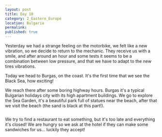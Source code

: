 ```yaml
---
layout: post
title: Day 10
category: 2_Eastern_Europe
location: Bulgaria
permalink: 
published: true
---
```


Yesterday we had a strange feeling on the motorbike, we felt like a new vibration, so we decide to return to the mechanic. They receive us with a smile, and after around an hour and some tests it seems to be a combination between low pressure, and that we have to adapt to the new tires vibrations.

Today we head to Burgas, on the coast. It's the first time that we see the Black Sea, how exciting!

We reach there after some boring highway hours. Burgas it's a typical Bulgarian holidays city with its high apartment buildings.  We go to explore the Sea Garden, it's a beautiful park full of statues near the beach, after that we visit the beach (the sand is black at this part!).

<p><a
href="https://lh3.googleusercontent.com/DSLP9ss28QPQ_2KdNxDrdFi44q9fm4oAdKvjWy0V3QESJE0IRZNPQhCTuDG-l-tjBcE0-9uNy679tDZC2naWfmhPmoHQthh0grm0KQNx_5ujIM8-eoryevvz7JPsppHikyD1kMOMG3qJs9fNG8EwrW_ghv51WIfI1oDpbOqFMO1iASbFWP5BUWZEcTMgWjTsw026OWgbeajXgwPQHZaXKMjF6Xg4zevWA0F7ilm6IiKDjZGowGSG-RxuPNshifb9-1FL4Yz_aJN4YKYa6ZJoqH7Eep-UpGK4K0amE3QiVV36rRNBod_URlTzoq-y70FDO3PbPiPP7Weas4gN0rFPIK5FlqIHzJQiLDz_guRxp5N9-YGXPDkfeXCJY9vk0UcpYQoAUt0rM9imMCB57SXmFavWN_A7PqGSFXxOlE376GK7-FzHc7HtLKSs0kQWHeO4N4UNGp1Zv6uUfae8KOa1zaYukYzW0fgrQTiV6TmDcZO4uyIk3om9OQ-eHERbA1eozmONpf6x8jmKUVAZ1Hbm2MDRrJq3W1LKjaL06pldZ7Lac26YS2WPZz-uTxGePRAJs1Taa1U1pgnwQEKkPLlcy5Ptzy9_uqeqeMeM2qt8XT9UGIartQ9L1_QuW-RjJTP9q0cyhdd8MKQewWRcrUfM_BgrkG3TkLJFXQ=w1059-h794-no"><img 
src="https://lh3.googleusercontent.com/DSLP9ss28QPQ_2KdNxDrdFi44q9fm4oAdKvjWy0V3QESJE0IRZNPQhCTuDG-l-tjBcE0-9uNy679tDZC2naWfmhPmoHQthh0grm0KQNx_5ujIM8-eoryevvz7JPsppHikyD1kMOMG3qJs9fNG8EwrW_ghv51WIfI1oDpbOqFMO1iASbFWP5BUWZEcTMgWjTsw026OWgbeajXgwPQHZaXKMjF6Xg4zevWA0F7ilm6IiKDjZGowGSG-RxuPNshifb9-1FL4Yz_aJN4YKYa6ZJoqH7Eep-UpGK4K0amE3QiVV36rRNBod_URlTzoq-y70FDO3PbPiPP7Weas4gN0rFPIK5FlqIHzJQiLDz_guRxp5N9-YGXPDkfeXCJY9vk0UcpYQoAUt0rM9imMCB57SXmFavWN_A7PqGSFXxOlE376GK7-FzHc7HtLKSs0kQWHeO4N4UNGp1Zv6uUfae8KOa1zaYukYzW0fgrQTiV6TmDcZO4uyIk3om9OQ-eHERbA1eozmONpf6x8jmKUVAZ1Hbm2MDRrJq3W1LKjaL06pldZ7Lac26YS2WPZz-uTxGePRAJs1Taa1U1pgnwQEKkPLlcy5Ptzy9_uqeqeMeM2qt8XT9UGIartQ9L1_QuW-RjJTP9q0cyhdd8MKQewWRcrUfM_BgrkG3TkLJFXQ=w1059-h794-no" class="oversize" alt=""></a></p>

We try to find a restaurant to eat something, but it's too late and everything it's closed! We are hungry so we ask at the hotel if they can make some sandwiches for us... luckily they accept!
